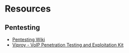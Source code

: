 # Resources

## Pentesting

* [Pentesting Wiki](https://www.peerlyst.com/posts/resource-pentesting-wiki-nicole-lamoureux?utm_source=reddit&utm_medium=social&utm_content=peerlyst_post&utm_campaign=peerlyst_resource)
* [Viproy - VoIP Penetration Testing and Exploitation Kit](http://www.kitploit.com/2017/06/viproy-voip-penetration-testing-and.html)
